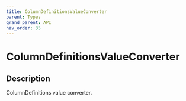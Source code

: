 ```yaml
---
title: ColumnDefinitionsValueConverter
parent: Types
grand_parent: API
nav_order: 35
---
```


# ColumnDefinitionsValueConverter

## Description

ColumnDefinitions value converter.

